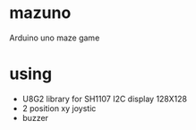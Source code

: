 # mazuno
Arduino uno maze game

# using 
- U8G2 library for SH1107 I2C display 128X128
- 2 position xy joystic
- buzzer




